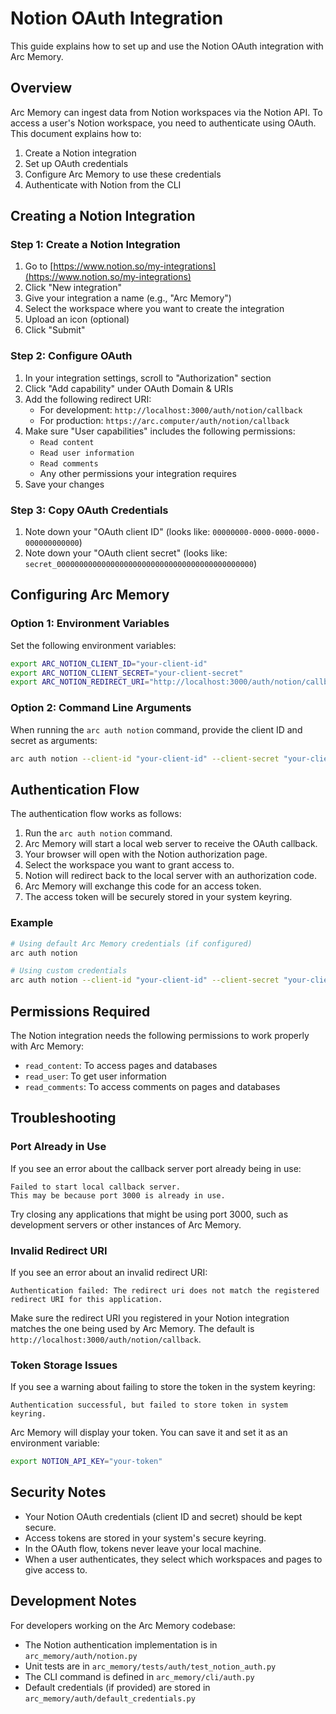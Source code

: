 # Notion OAuth Integration

This guide explains how to set up and use the Notion OAuth integration with Arc Memory.

## Overview

Arc Memory can ingest data from Notion workspaces via the Notion API. To access a user's Notion workspace, you need to authenticate using OAuth. This document explains how to:

1. Create a Notion integration
2. Set up OAuth credentials
3. Configure Arc Memory to use these credentials
4. Authenticate with Notion from the CLI

## Creating a Notion Integration

### Step 1: Create a Notion Integration

1. Go to [https://www.notion.so/my-integrations](https://www.notion.so/my-integrations)
2. Click "New integration"
3. Give your integration a name (e.g., "Arc Memory")
4. Select the workspace where you want to create the integration
5. Upload an icon (optional)
6. Click "Submit"

### Step 2: Configure OAuth

1. In your integration settings, scroll to "Authorization" section
2. Click "Add capability" under OAuth Domain & URIs
3. Add the following redirect URI:
   - For development: `http://localhost:3000/auth/notion/callback`
   - For production: `https://arc.computer/auth/notion/callback`
4. Make sure "User capabilities" includes the following permissions:
   - `Read content`
   - `Read user information`
   - `Read comments`
   - Any other permissions your integration requires
5. Save your changes

### Step 3: Copy OAuth Credentials

1. Note down your "OAuth client ID" (looks like: `00000000-0000-0000-0000-000000000000`)
2. Note down your "OAuth client secret" (looks like: `secret_00000000000000000000000000000000000000000000`)

## Configuring Arc Memory

### Option 1: Environment Variables

Set the following environment variables:

```bash
export ARC_NOTION_CLIENT_ID="your-client-id"
export ARC_NOTION_CLIENT_SECRET="your-client-secret"
export ARC_NOTION_REDIRECT_URI="http://localhost:3000/auth/notion/callback"  # Optional, defaults to this value
```

### Option 2: Command Line Arguments

When running the `arc auth notion` command, provide the client ID and secret as arguments:

```bash
arc auth notion --client-id "your-client-id" --client-secret "your-client-secret"
```

## Authentication Flow

The authentication flow works as follows:

1. Run the `arc auth notion` command.
2. Arc Memory will start a local web server to receive the OAuth callback.
3. Your browser will open with the Notion authorization page.
4. Select the workspace you want to grant access to.
5. Notion will redirect back to the local server with an authorization code.
6. Arc Memory will exchange this code for an access token.
7. The access token will be securely stored in your system keyring.

### Example

```bash
# Using default Arc Memory credentials (if configured)
arc auth notion

# Using custom credentials
arc auth notion --client-id "your-client-id" --client-secret "your-client-secret"
```

## Permissions Required

The Notion integration needs the following permissions to work properly with Arc Memory:

- `read_content`: To access pages and databases
- `read_user`: To get user information
- `read_comments`: To access comments on pages and databases

## Troubleshooting

### Port Already in Use

If you see an error about the callback server port already being in use:

```
Failed to start local callback server.
This may be because port 3000 is already in use.
```

Try closing any applications that might be using port 3000, such as development servers or other instances of Arc Memory.

### Invalid Redirect URI

If you see an error about an invalid redirect URI:

```
Authentication failed: The redirect uri does not match the registered redirect URI for this application.
```

Make sure the redirect URI you registered in your Notion integration matches the one being used by Arc Memory. The default is `http://localhost:3000/auth/notion/callback`.

### Token Storage Issues

If you see a warning about failing to store the token in the system keyring:

```
Authentication successful, but failed to store token in system keyring.
```

Arc Memory will display your token. You can save it and set it as an environment variable:

```bash
export NOTION_API_KEY="your-token"
```

## Security Notes

- Your Notion OAuth credentials (client ID and secret) should be kept secure.
- Access tokens are stored in your system's secure keyring.
- In the OAuth flow, tokens never leave your local machine.
- When a user authenticates, they select which workspaces and pages to give access to.

## Development Notes

For developers working on the Arc Memory codebase:

- The Notion authentication implementation is in `arc_memory/auth/notion.py`
- Unit tests are in `arc_memory/tests/auth/test_notion_auth.py`
- The CLI command is defined in `arc_memory/cli/auth.py`
- Default credentials (if provided) are stored in `arc_memory/auth/default_credentials.py`